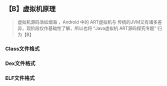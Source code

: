 ## 【B】虚拟机原理

> 虚拟机源码浩如烟海 ，Android 中的 ART虚拟机与 传统的JVM又有诸多差异，现阶段仅作基础性了解，所以也将 “Java虚拟机 ART源码探究专题” 归为【B】



### Class文件格式



### Dex文件格式



### ELF文件格式